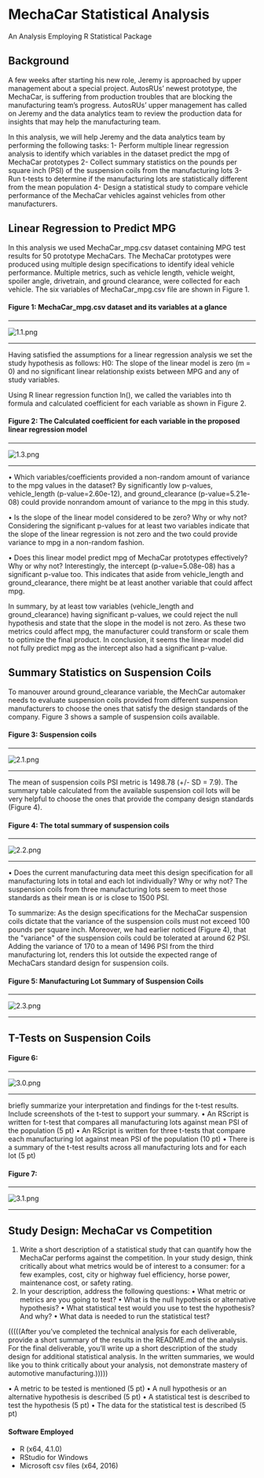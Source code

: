 # MechaCar Statistical Analysis
An Analysis Employing R Statistical Package

## Background
A few weeks after starting his new role, Jeremy is approached by upper management about a special project. AutosRUs’ newest prototype, the MechaCar, is suffering from production troubles that are blocking the manufacturing team’s progress. AutosRUs’ upper management has called on Jeremy and the data analytics team to review the production data for insights that may help the manufacturing team.

In this analysis, we will help Jeremy and the data analytics team by performing the following tasks:
  1-	Perform multiple linear regression analysis to identify which variables in the dataset predict the mpg of MechaCar prototypes
  2-	Collect summary statistics on the pounds per square inch (PSI) of the suspension coils from the manufacturing lots
  3-	Run t-tests to determine if the manufacturing lots are statistically different from the mean population
  4-	Design a statistical study to compare vehicle performance of the MechaCar vehicles against vehicles from other manufacturers. 

 
## Linear Regression to Predict MPG
In this analysis we used MechaCar_mpg.csv dataset containing MPG test results for 50 prototype MechaCars. The MechaCar prototypes were produced using multiple design specifications to identify ideal vehicle performance. Multiple metrics, such as vehicle length, vehicle weight, spoiler angle, drivetrain, and ground clearance, were collected for each vehicle. The six variables of MechaCar_mpg.csv file are shown in Figure 1.

#### Figure 1: MechaCar_mpg.csv dataset and its variables at a glance

------------------------------
![1.1.png](https://github.com/BHashemi2021/MechaCar_Statistical_Analysis/blob/main/Resources/images/1.1.png)

------------------------------
Having satisfied the assumptions for a linear regression analysis we set the study hypothesis as follows:
H0: The slope of the linear model is zero (m = 0) and no significant linear relationship exists between MPG and any of study variables.

Using R linear regression function ln(), we called the variables into th formula and calculated coefficient for each variable as shown in Figure 2.

#### Figure 2: The Calculated coefficient for each variable in the proposed linear regression model

------------------------------
![1.3.png](https://github.com/BHashemi2021/MechaCar_Statistical_Analysis/blob/main/Resources/images/1.3.png)

------------------------------

•	Which variables/coefficients provided a non-random amount of variance to the mpg values in the dataset?
    By significantly low p-values, vehicle_length (p-value=2.60e-12), and ground_clearance (p-value=5.21e-08) could provide nonrandom amount of variance to the mpg in this study.

• Is the slope of the linear model considered to be zero? Why or why not?
    Considering the significant p-values for at least two variables indicate that the slope of the linear regression is not zero and the two could provide variance to mpg in a non-random fashion.

• Does this linear model predict mpg of MechaCar prototypes effectively? Why or why not?
    Interestingly, the intercept (p-value=5.08e-08) has a significant p-value too. This indicates that aside from vehicle_length and ground_clearance, there might be at least another variable that could affect mpg. 

In summary, by at least tow variables (vehicle_length and ground_clearance) having significant p-values, we could reject the null hypothesis and state that the slope in the model is not zero. As these two metrics could affect mpg, the manufacturer could transform or scale them to optimize the final product. In conclusion, it seems the linear model did not fully predict mpg as the intercept also had a significant p-value.



## Summary Statistics on Suspension Coils 
To manouver around ground_clearance variable, the MechCar automaker needs to evaluate suspension coils provided from different suspension manufacturers to choose the ones that satisfy the design standards of the company. Figure 3 shows a sample of suspension coils available.


#### Figure 3: Suspension coils

------------------------------
![2.1.png](https://github.com/BHashemi2021/MechaCar_Statistical_Analysis/blob/main/Resources/images/2.1.png)

------------------------------

The mean of suspension coils PSI metric is 1498.78  (+/- SD = 7.9). The summary table calculated from the available suspension coil lots will be very helpful to choose the ones that provide the company design standards (Figure 4).

#### Figure 4: The total summary of suspension coils

------------------------------
![2.2.png](https://github.com/BHashemi2021/MechaCar_Statistical_Analysis/blob/main/Resources/images/2.2.png)

------------------------------

• Does the current manufacturing data meet this design specification for all manufacturing lots in total and each lot individually? Why or why not?
    The suspension coils from three manufacturing lots seem to meet those standards as their mean is or is close to 1500 PSI.

To summarize:
As the design specifications for the MechaCar suspension coils dictate that the variance of the suspension coils must not exceed 100 pounds per square inch. Moreover, we had earlier noticed (Figure 4), that the "variance" of the suspension coils could be tolerated at around 62 PSI. Adding the variance of 170 to a mean of 1496 PSI from the third manufacturing lot, renders this lot outside the expected range of MechaCars standard design for suspension coils.


#### Figure 5: Manufacturing Lot Summary of Suspension Coils
------------------------------
![2.3.png](https://github.com/BHashemi2021/MechaCar_Statistical_Analysis/blob/main/Resources/images/2.3.png)

------------------------------


## T-Tests on Suspension Coils



#### Figure 6:  
------------------------------
![3.0.png](https://github.com/BHashemi2021/MechaCar_Statistical_Analysis/blob/main/Resources/images/3.0.png)

------------------------------


briefly summarize your interpretation and findings for the t-test results. Include screenshots of the t-test to support your summary.
•	An RScript is written for t-test that compares all manufacturing lots against mean PSI of the population (5 pt)
•	An RScript is written for three t-tests that compare each manufacturing lot against mean PSI of the population (10 pt)
•	There is a summary of the t-test results across all manufacturing lots and for each lot (5 pt)


#### Figure 7: 
------------------------------
![3.1.png](https://github.com/BHashemi2021/MechaCar_Statistical_Analysis/blob/main/Resources/images/3.1.png)

------------------------------


## Study Design: MechaCar vs Competition
1.	Write a short description of a statistical study that can quantify how the MechaCar performs against the competition. In your study design, think critically about what metrics would be of interest to a consumer: for a few examples, cost, city or highway fuel efficiency, horse power, maintenance cost, or safety rating.
2.	In your description, address the following questions:
•	What metric or metrics are you going to test?
•	What is the null hypothesis or alternative hypothesis?
•	What statistical test would you use to test the hypothesis? And why?
•	What data is needed to run the statistical test?


(((((After you’ve completed the technical analysis for each deliverable, provide a short summary of the results in the README.md of the analysis. For the final deliverable, you’ll write up a short description of the study design for additional statistical analysis. In the written summaries, we would like you to think critically about your analysis, not demonstrate mastery of automotive manufacturing.)))))


•	A metric to be tested is mentioned (5 pt)
•	A null hypothesis or an alternative hypothesis is described (5 pt)
•	A statistical test is described to test the hypothesis (5 pt)
•	The data for the statistical test is described (5 pt)


#### Software Employed
  * R (x64, 4.1.0)
  * RStudio for Windows 
  * Microsoft csv files (x64, 2016)
 
  
  

